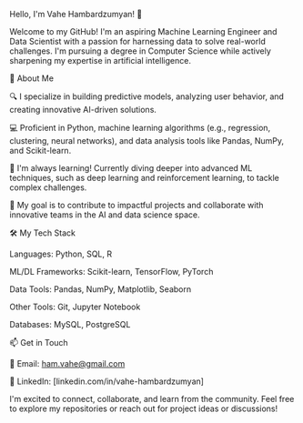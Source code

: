 Hello, I'm Vahe Hambardzumyan! 👋

Welcome to my GitHub! I'm an aspiring Machine Learning Engineer and Data Scientist with a passion for harnessing data to solve real-world challenges. I'm pursuing a degree in Computer Science while actively sharpening my expertise in artificial intelligence.

🚀 About Me





🔍 I specialize in building predictive models, analyzing user behavior, and creating innovative AI-driven solutions.



💻 Proficient in Python, machine learning algorithms (e.g., regression, clustering, neural networks), and data analysis tools like Pandas, NumPy, and Scikit-learn.



🌱 I'm always learning! Currently diving deeper into advanced ML techniques, such as deep learning and reinforcement learning, to tackle complex challenges.



🎯 My goal is to contribute to impactful projects and collaborate with innovative teams in the AI and data science space.

🛠️ My Tech Stack





Languages: Python, SQL, R



ML/DL Frameworks: Scikit-learn, TensorFlow, PyTorch



Data Tools: Pandas, NumPy, Matplotlib, Seaborn



Other Tools: Git, Jupyter Notebook



Databases: MySQL, PostgreSQL





📫 Get in Touch



📧 Email: ham.vahe@gmail.com



💼 LinkedIn: [linkedin.com/in/vahe-hambardzumyan]




I'm excited to connect, collaborate, and learn from the community. Feel free to explore my repositories or reach out for project ideas or discussions!
